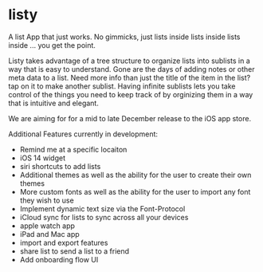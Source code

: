 # listy
A list App that just works. No gimmicks, just lists inside lists inside lists inside ... you get the point. 

Listy takes advantage of a tree structure to organize lists into sublists in a way that is easy to understand. Gone are the days of adding notes or other 
meta data to a list. Need more info than just the title of the item in the list? tap on it to make another sublist. Having infinite sublists lets you take 
control of the things you need to keep track of by orginizing them in a way that is intuitive and elegant. 

We are aiming for for a mid to late December release to the iOS app store.

Additional Features currently in development:
- Remind me at a specific locaiton
- iOS 14 widget
- siri shortcuts to add lists
- Additional themes as well as the ability for the user to create their own themes
- More custom fonts as well as the ability for the user to import any font they wish to use
- Implement dynamic text size via the Font-Protocol
- iCloud sync for lists to sync across all your devices
- apple watch app
- iPad and Mac app
- import and export features 
- share list to send a list to a friend
- Add onboarding flow UI


